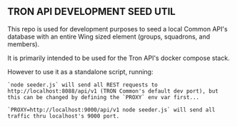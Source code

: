 ## TRON API DEVELOPMENT SEED UTIL

This repo is used for development purposes to seed a local Common API's database with an entire Wing sized element (groups, squadrons, and members).

It is primarily intended to be used for the Tron API's docker compose stack.

However to use it as a standalone script, running:

    `node seeder.js` will send all REST requests to http://localhost:8088/api/v1 (TRON Common's default dev port), but this can be changed by defining the `PROXY` env var first...

    `PROXY=http://localhost:9000/api/v1 node seeder.js` will send all traffic thru localhost's 9000 port.

    
